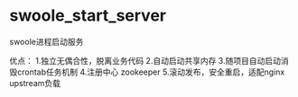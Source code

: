 # swoole_start_server
swoole进程启动服务

优点：
1.独立无偶合性，脱离业务代码
2.自动启动共享内存
3.随项目自动启动消毁crontab任务机制
4.注册中心 zookeeper
5.滚动发布，安全重启，适配nginx upstream负载
